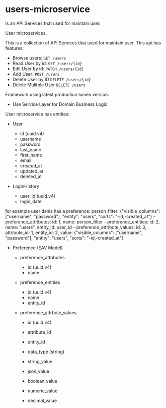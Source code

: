 # users-microservice

Is an API Services that used for maintain user.

User microservices.

This is a collection of API Services that used for maintain user.
This api has features:
- Browse users:
`GET /users`
- Read User by id:
`GET /users/{id}`
- Edit User by id:
`PATCH /users/{id}`
- Add User:
`POST /users`
- Delete User by ID
`DELETE /users/{id}`
- Delete Mulitple User
`DELETE /users`


Framework using latest production lumen version.
- Use Service Layer for Domain Business Logic


User microservice has entities:

- User
    - id (uuid.v4)
    - username
    - password
    - last_name
    - first_name
    - email
    - created_at
    - updated_at
    - deleted_at

- LoginHistory
    - user_id (uuid.v4)
    - login_date


for example user danis has a preference:
    person_filter: {"visible_columns": ["username", "password"], "entity": "users", "sorts": "-id,-created_at"}
    - preference_attributes:
        id: 1, name: person_filter
    - preference_entities:
        id: 2, name: "users", entity_id: user_id
    - preference_attribute_values:
        id: 3, attribute_id: 1, entity_id: 2, value: {"visible_columns": ["username", "password"], "entity": "users", "sorts": "-id,-created_at"}



- Preference (EAV Model)
    - preference_attributes
        - id (uuid.v4)
        - name

    - preference_entities
        - id (uuid.v4)
        - name
        - entity_id

    - preference_attrbute_values
        - id (uuid.v4)
        - attribute_id
        - entity_id
        - data_type (string)

        - string_value
        - json_value
        - boolean_value
        - numeric_value
        - decimal_value
